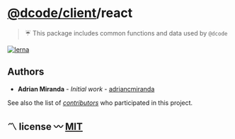 # [@dcode/client](http://git.dcodehom.com.br/dcode/client)/react
> ☔️ This package includes common functions and data used by `@dcode`

<!----------------------------------------------------------------------------------------------------------------------------
 |
 | BADGES
 |
-'--------------------------------------------------------------------------------------------------------------------------->

[![lerna][lerna]][lerna-url]


<!----------------------------------------------------------------------------------------------------------------------------
 |
 | AUTHORS
 |
-'--------------------------------------------------------------------------------------------------------------------------->

## Authors

* **Adrian Miranda** - *Initial work* - [adriancmiranda](https://github.com/adriancmiranda)

See also the list of _[contributors][CONTRIBUTORS]_ who participated in this project.

[CONTRIBUTORS]: http://git.dcodehom.com.br/dcode/client/project_members


<!----------------------------------------------------------------------------------------------------------------------------
 |
 | LICENSE
 |
-'--------------------------------------------------------------------------------------------------------------------------->

## 〽️ license 〰️ [MIT](http://git.dcodehom.com.br/dcode/client/blob/master/LICENSE)


<!----------------------------------------------------------------------------------------------------------------------------
 |
 | LINKS: BADGES
 |
-'--------------------------------------------------------------------------------------------------------------------------->

<!-- application -->
[lerna]: https://img.shields.io/badge/maintained%20with-lerna-cc00ff.svg
[lerna-url]: https://lernajs.io/
